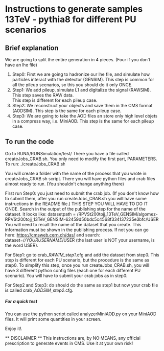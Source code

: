 # Instructions to generate samples 13TeV - pythia8 for different PU scenarios 

## Brief explanation

We are going to split the entire generation in 4 pieces. (Four if you don't have an lhe file)

1. Step0: 
	First we are going to hadronize our lhe file, and simulate how particles interact with the detector (GENSIM). 
	This step is common for all the pileup scenarios, so this you should do it only ONCE.
2. Step1: 
	We add pileup, simulate L1 and digitalize the signal (RAWSIM). This step saves the RAW data.  
	This step is different for each pileup case.
3. Step2: 
	We reconstruct your objects and save them in the CMS format (AODSIM). 
	This step is the same for each pileup case. 
4. Step3:
	We are going to take the AOD files an store only high level objets in a compress way, i.e. MiniAOD.
	This step is the same for each pileup case. 


## To run the code

Go to RUNA/RUNSimulation/test/
There you have a file called createJobs_CRAB.sh. You only need to modify the first part, PARAMETERS.
To run: ./createJobs_CRAB.sh

You will create a folder with the name of the process that you wrote in createJobs_CRAB.sh script.
There you will have python files and crab files almost ready to run. (You shouldn't change anything there)

First run Step0: you just need to submit the crab job. (If you don't know how to submit them, after you run createJobs_CRAB.sh you will have some instructions in the README file.) THIS STEP YOU WILL HAVE TO DO IT ONCE. Search in the output of the publishing step for the name of the dataset. It looks like:
 	datasetpath = /RPVSt200tojj_13TeV_GENSIM/algomez-RPVSt200tojj_13TeV_GENSIM-62459d50bdc5c4568f334137235e3bfc/USER
You will need to recall the name of the dataset that you create. This information must be shown in the publishing process. If not you can go here: 
https://cmsweb.cern.ch/das/
and search: dataset=/*/YOURUSERNAME*/USER (the last user is NOT your username, is the word USER). 

For Step1: go to crab_*_RAWIM_step1_*.cfg and add the dataset from step0. This step is different for each PU scenario, but the procedure is the same as step0. To simplify this step, once you run createJobs_CRAB.sh, you will have 3 different python config files (each one for each different PU scenario). You will have to submit your crab jobs as in step0. 

For Step2 and Step3: do should do the same as step1 but now your crab file is called crab_*_AODSIM_step2_*.cfg. 

##### For a quick test
You can use the python script called analyzerMiniAOD.py on your MiniAOD files. It will print some quantities in your screen.  

Enjoy it!. 


** DISCLAIMER **
This instructions are, by NO MEANS, any official 
prescription to generate events in CMS. 
Use it at your own risk!
